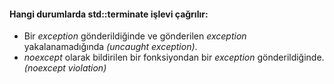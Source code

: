 #### Hangi durumlarda std::terminate işlevi çağrılır:

+ Bir _exception_ gönderildiğinde ve gönderilen _exception_ yakalanamadığında _(uncaught exception)_.
+ _noexcept_ olarak bildirilen bir fonksiyondan bir _exception_ gönderildiğinde. _(noexcept violation)_
